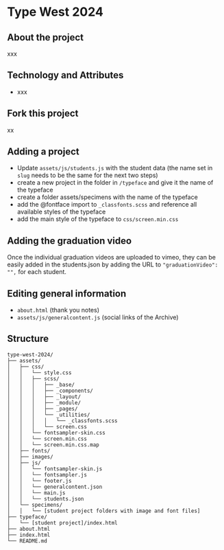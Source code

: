 # Type West 2024

## About the project

xxx

## Technology and Attributes

- xxx

## Fork this project

xx

## Adding a project

* Update `assets/js/students.js` with the student data (the name set in `slug` needs to be the same for the next two steps)
* create a new project in the folder in `/typeface` and give it the name of the typeface
* create a folder assets/specimens with the name of the typeface
* add the @fontface import to `_classfonts.scss` and reference all available styles of the typeface
* add the main style of the typeface to `css/screen.min.css`

## Adding the graduation video
Once the individual graduation videos are uploaded to vimeo, they can be easily added in the students.json by adding the URL to `"graduationVideo": "",` for each student.

## Editing general information
* `about.html` (thank you notes)
* `assets/js/generalcontent.js` (social links of the Archive)

## Structure

```plaintext
type-west-2024/
├── assets/
│   ├── css/
│   │   └── style.css
│   │   ├── scss/
│   │   │   ├── _base/
│   │   │   ├── _components/
│   │   │   ├── _layout/
│   │   │   ├── _module/
│   │   │   ├── _pages/
│   │   │   └── _utilities/
│   │   │   │   └── _classfonts.scss
│   │   │   └── screen.css
│   │   └── fontsampler-skin.css
│   │   └── screen.min.css
│   │   └── screen.min.css.map
│   ├── fonts/
│   ├── images/
│   ├── js/
│   │   └── fontsampler-skin.js
│   │   └── fontsampler.js
│   │   └── footer.js
│   │   └── generalcontent.json
│   │   └── main.js
│   │   └── students.json
│   └── specimens/
│   │   └── [student project folders with image and font files]
├── typeface/
│   └── [student project]/index.html
├── about.html
├── index.html
└── README.md
